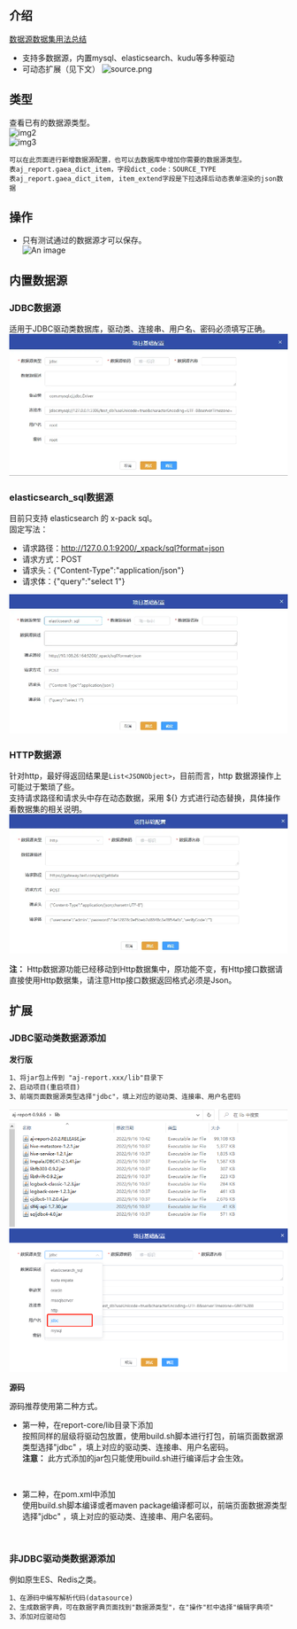 ## 介绍

[数据源数据集用法总结](https://my.oschina.net/u/4517014/blog/5270828) <br>

- 支持多数据源，内置mysql、elasticsearch、kudu等多种驱动 <br>
- 可动态扩展（见下文）
  ![source.png](../picture/datasource/img_1.png)

## 类型

查看已有的数据源类型。 <br>
![img2](../picture/datasource/img_2.png)  <br>
![img3](../picture/datasource/img_3.png)  <br>

```text
可以在此页面进行新增数据源配置，也可以去数据库中增加你需要的数据源类型。
表aj_report.gaea_dict_item，字段dict_code：SOURCE_TYPE
表aj_report.gaea_dict_item, item_extend字段是下拉选择后动态表单渲染的json数据
```

## 操作

- 只有测试通过的数据源才可以保存。<br>
  ![An image](../picture/datasource/img.png) <br>

## 内置数据源

### JDBC数据源

适用于JDBC驱动类数据库，驱动类、连接串、用户名、密码必须填写正确。<br>
![img6](../picture/datasource/img_6.png) <br>

### elasticsearch_sql数据源

目前只支持 elasticsearch 的 x-pack sql。<br>
固定写法：<br>

- 请求路径：http://127.0.0.1:9200/_xpack/sql?format=json
- 请求方式：POST
- 请求头：{"Content-Type":"application/json"}
- 请求体：{"query":"select 1"}

![img7](../picture/datasource/img_7.png) <br>

### HTTP数据源

针对http，最好得返回结果是``List<JSONObject>``，目前而言，http 数据源操作上可能过于繁琐了些。<br>
支持请求路径和请求头中存在动态数据，采用 ${} 方式进行动态替换，具体操作看数据集的相关说明。<br>
![img8](../picture/datasource/img_8.png) <br>

**注：** Http数据源功能已经移动到Http数据集中，原功能不变，有Http接口数据请直接使用Http数据集，请注意Http接口数据返回格式必须是Json。

## 扩展

### JDBC驱动类数据源添加

**发行版**

```text
1、将jar包上传到 "aj-report.xxx/lib"目录下
2、启动项目(重启项目)
3、前端页面数据源类型选择"jdbc"，填上对应的驱动类、连接串、用户名密码
```

![img4](../picture/datasource/img_4.png) <br>
![img5](../picture/datasource/img_5.png) <br>

**源码**

源码推荐使用第二种方式。<br>

- 第一种，在report-core/lib目录下添加 <br>
  按照同样的层级将驱动包放置，使用build.sh脚本进行打包，前端页面数据源类型选择"jdbc"
  ，填上对应的驱动类、连接串、用户名密码。<br>
  **注意：** 此方式添加的jar包只能使用build.sh进行编译后才会生效。<br>

<br>

- 第二种，在pom.xml中添加 <br>
  使用build.sh脚本编译或者maven package编译都可以，前端页面数据源类型选择"jdbc"
  ，填上对应的驱动类、连接串、用户名密码。<br>

<br>

### 非JDBC驱动类数据源添加

例如原生ES、Redis之类。<br>

```text
1、在源码中编写解析代码(datasource)
2、生成数据字典，可在数据字典页面找到"数据源类型"，在"操作"栏中选择"编辑字典项"
3、添加对应驱动包
```
  
  
